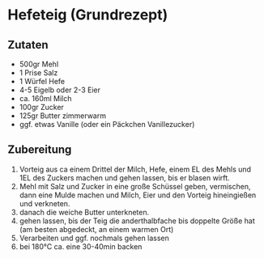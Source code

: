 # Hefeteig (Grundrezept)

## Zutaten

* 500gr Mehl
* 1 Prise Salz
* 1 Würfel Hefe
* 4-5 Eigelb oder 2-3 Eier
* ca. 160ml Milch
* 100gr Zucker
* 125gr Butter zimmerwarm
* ggf. etwas Vanille (oder ein Päckchen Vanillezucker)

## Zubereitung

1. Vorteig aus ca einem Drittel der Milch, Hefe, einem EL des Mehls und 1EL des Zuckers machen und gehen lassen, bis er blasen wirft.
2. Mehl mit Salz und Zucker in eine große Schüssel geben, vermischen, dann eine Mulde machen und Milch, Eier und den Vorteig hineingießen und verkneten.
3. danach die weiche Butter unterkneten.
4. gehen lassen, bis der Teig die anderthalbfache bis doppelte Größe hat (am besten abgedeckt, an einem warmen Ort)
5. Verarbeiten und ggf. nochmals gehen lassen
6. bei 180°C ca. eine 30-40min backen
